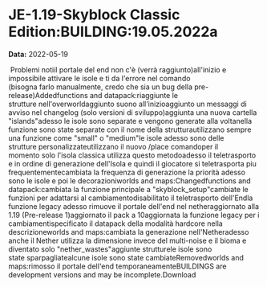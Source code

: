 # JE-1.19-Skyblock Classic Edition:BUILDING:19.05.2022a

**Data:** 2022-05-19

 Problemi notiil portale del end non c'è (verrà raggiunto)all'inizio e impossibile attivare le isole e ti da l'errore nel comando (bisogna farlo manualmente, credo che sia un bug della pre-release)Addedfunctions and datapack:riaggiunte le strutture nell'overworldaggiunto suono all'inizioaggiunto un messaggi di avviso nel changelog (solo versioni di sviluppo)aggiunta una nuova cartella "islands"adesso le isole sono separate e vengono generate alla voltanella funzione sono state separate con il nome della strutturautilizzano sempre una funzione come "small" o "medium"le isole adesso sono delle strutture personalizzateutilizzano il nuovo /place comandoper il momento solo l'isola classica utilizza questo metodoadesso il teletrasporto e in ordine di generazione dell'Isola e quindi il giocatore si teletrasporta piu frequentementecambiata la frequenza di generazione la priorità adesso sono le isole e poi le decorazioniworlds and maps:Changedfunctions and datapack:cambiata la funzione principale a "skyblock_setup"cambiate le funzioni per adattarsi al cambiamentodisabilitato il teletrasporto dell'Endla funzione legacy adesso rimuove il portale dell'end nel netheraggiornato alla 1.19 (Pre-release 1)aggiornato il pack a 10aggiornata la funzione legacy per i cambiamentispecificato il datapack della modalità hardcore nella descrizioneworlds and maps:cambiata la generazione nell'Netheradesso anche il Nether utilizza la dimensione invece del multi-noise e il bioma e diventato solo "nether_wastes"aggiunte strutturele isole sono state sparpagliatealcune isole sono state cambiateRemovedworlds and maps:rimosso il portale dell'end temporaneamenteBUILDINGS are development versions and may be incomplete.Download
